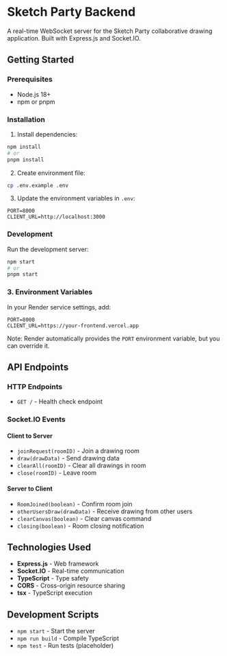 # Sketch Party Backend

A real-time WebSocket server for the Sketch Party collaborative drawing application. Built with Express.js and Socket.IO.

## Getting Started

### Prerequisites

- Node.js 18+
- npm or pnpm

### Installation

1. Install dependencies:
```bash
npm install
# or
pnpm install
```

2. Create environment file:
```bash
cp .env.example .env
```

3. Update the environment variables in `.env`:
```env
PORT=8000
CLIENT_URL=http://localhost:3000
```

### Development

Run the development server:

```bash
npm start
# or
pnpm start
```
### 3. Environment Variables

In your Render service settings, add:

```
PORT=8000
CLIENT_URL=https://your-frontend.vercel.app
```

Note: Render automatically provides the `PORT` environment variable, but you can override it.

## API Endpoints

### HTTP Endpoints

- `GET /` - Health check endpoint

### Socket.IO Events

#### Client to Server

- `joinRequest(roomID)` - Join a drawing room
- `draw(drawData)` - Send drawing data
- `clearAll(roomID)` - Clear all drawings in room
- `close(roomID)` - Leave room

#### Server to Client

- `RoomJoined(boolean)` - Confirm room join
- `otherUsersDraw(drawData)` - Receive drawing from other users
- `clearCanvas(boolean)` - Clear canvas command
- `closing(boolean)` - Room closing notification

## Technologies Used

- **Express.js** - Web framework
- **Socket.IO** - Real-time communication
- **TypeScript** - Type safety
- **CORS** - Cross-origin resource sharing
- **tsx** - TypeScript execution

## Development Scripts

- `npm start` - Start the server
- `npm run build` - Compile TypeScript
- `npm test` - Run tests (placeholder)